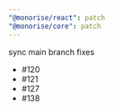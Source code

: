 ```yaml
---
"@monorise/react": patch
"@monorise/core": patch
---
```


sync main branch fixes
- #120
- #121
- #127
- #138